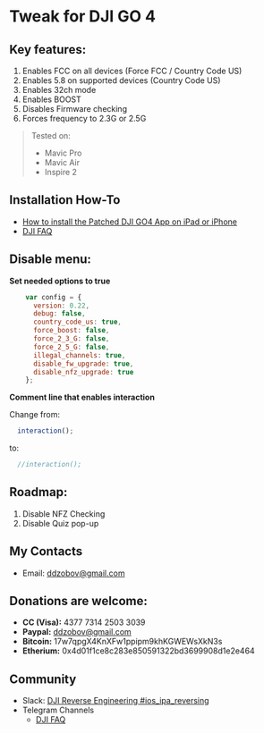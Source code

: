 # Tweak for DJI GO 4
## Key features:
1) Enables FCC on all devices (Force FCC / Country Code US)
2) Enables 5.8 on supported devices (Country Code US)
3) Enables 32ch mode
4) Enables BOOST
5) Disables Firmware checking
6) Forces frequency to 2.3G or 2.5G

> Tested on:
> * Mavic Pro
> * Mavic Air
> * Inspire 2

## Installation How-To
* [How to install the Patched DJI GO4 App on iPad or iPhone](http://dji.retroroms.info/howto/apple_ios_patched_dji_go4)
* [DJI FAQ](https://dji.maximlord.ru/)

## Disable menu:
**Set needed options to true**
```javascript
    var config = {
      version: 0.22,
      debug: false,
      country_code_us: true,
      force_boost: false,
      force_2_3_G: false,
      force_2_5_G: false,
      illegal_channels: true,
      disable_fw_upgrade: true,
      disable_nfz_upgrade: true
    };
```
**Comment line that enables interaction**

Change from:
```javascript
  interaction();
```

to:
```javascript
  //interaction();
```

## Roadmap:
1) Disable NFZ Checking
2) Disable Quiz pop-up

## My Contacts
* Email: ddzobov@gmail.com

## Donations are welcome:
* **CC (Visa):** 4377 7314 2503 3039
* **Paypal:** ddzobov@gmail.com
* **Bitcoin:** 17w7qpgX4KnXFw1ppipm9khKGWEWsXkN3s
* **Etherium:** 0x4d01f1ce8c283e850591322bd3699908d1e2e464

## Community
* Slack: [DJI Reverse Engineering #ios_ipa_reversing](https://join.slack.com/t/dji-rev/shared_invite/enQtMjk5OTEyMzcyMjI3LTdlZjY4NzQ5M2M2NmE5ZWM4OTgyNThmZDVmZjdjODE4ODYyNmYwZjYxMDcyYzcxNmZlYzI5ZjI2ZGQ2NGY1ZTc)
* Telegram Channels
    * [DJI FAQ](https://t.me/djifaq)
